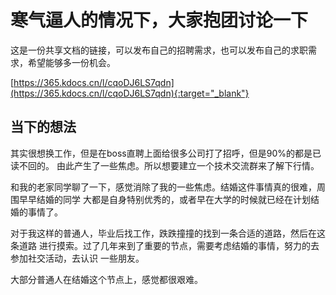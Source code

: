 # 寒气逼人的情况下，大家抱团讨论一下
这是一份共享文档的链接，可以发布自己的招聘需求，也可以发布自己的求职需求，希望能够多一份机会。

[https://365.kdocs.cn/l/cqoDJ6LS7qdn](https://365.kdocs.cn/l/cqoDJ6LS7qdn){:target="_blank"}    



## 当下的想法

其实很想换工作，但是在boss直聘上面给很多公司打了招呼，但是90%的都是已读不回的。
由此产生了一些焦虑。所以想要建立一个技术交流群来了解下行情。

和我的老家同学聊了一下，感觉消除了我的一些焦虑。结婚这件事情真的很难，周围早早结婚的同学
大都是自身特别优秀的，或者早在大学的时候就已经在计划结婚的事情了。

对于我这样的普通人，毕业后找工作，跌跌撞撞的找到一条合适的道路，然后在这条道路
进行摸索。过了几年来到了重要的节点，需要考虑结婚的事情，努力的去参加社交活动，去认识
一些朋友。

大部分普通人在结婚这个节点上，感觉都很艰难。


